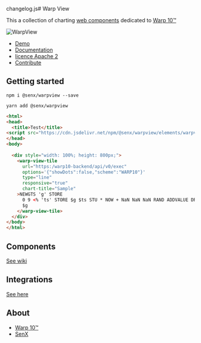 changelog.js# Warp View

This a collection of charting [web components](https://en.wikipedia.org/wiki/Web_Components) dedicated to [Warp 10™](https://www.warp10.io)

![WarpView](imgs/warpView.png)

- [Demo](https://senx.github.io/warpview/)
- [Documentation](https://github.com/senx/warpview/wiki/)
- [licence Apache 2](./LICENSE.md)
- [Contribute](./CONTRIBUTING.md)

## Getting started

    npm i @senx/warpview --save
    
    yarn add @senx/warpview

```html
<html>
<head>
  <title>Test</title>
<script src="https://cdn.jsdelivr.net/npm/@senx/warpview/elements/warpview-elements.js"></script>
</head>
<body>
  
  <div style="width: 100%; height: 800px;">
    <warp-view-tile 
      url="https:/warp10-backend/api/v0/exec"
      options='{"showDots":false,"scheme":"WARP10"}' 
      type="line"
      responsive="true" 
      chart-title="Sample"
    >NEWGTS 'g' STORE
      0 9 <% 'ts' STORE $g $ts STU * NOW + NaN NaN NaN RAND ADDVALUE DROP %> FOR
      $g 
    </warp-view-tile>
  </div>
</body>
</html>
```

## Components

[See wiki](https://github.com/senx/warpview/wiki/)


## Integrations

[See here](https://stenciljs.com/docs/framework-integration)

## About

- [Warp 10™](https://www.warp10.io)
- [SenX](https://senx.io)
